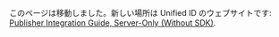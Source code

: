 このページは移動しました。新しい場所は Unified ID のウェブサイトです: [Publisher Integration Guide, Server-Only (Without SDK)](https://unifiedid.com/ja/docs/guides/custom-publisher-integration).
